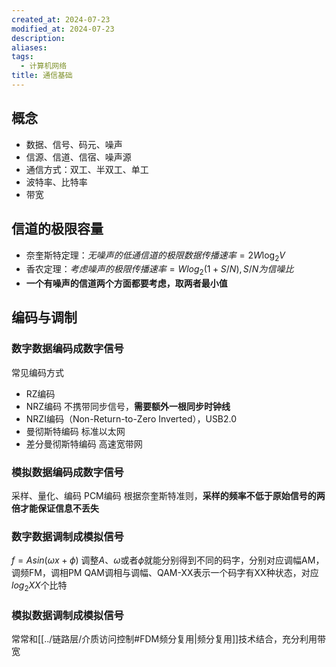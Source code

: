 ```yaml
---
created_at: 2024-07-23
modified_at: 2024-07-23
description: 
aliases: 
tags:
  - 计算机网络
title: 通信基础
---
```

## 概念
- 数据、信号、码元、噪声
- 信源、信道、信宿、噪声源
- 通信方式：双工、半双工、单工
- 波特率、比特率
- 带宽
## 信道的极限容量
- 奈奎斯特定理：$无噪声的低通信道的极限数据传播速率=2W\log_2{V}$
- 香农定理：$考虑噪声的极限传播速率=Wlog_2{(1+S/N)}, S/N为信噪比$
- **一个有噪声的信道两个方面都要考虑，取两者最小值**
## 编码与调制
### 数字数据编码成数字信号
常见编码方式
- RZ编码
- NRZ编码 不携带同步信号，**需要额外一根同步时钟线**
- NRZI编码（Non-Return-to-Zero Inverted），USB2.0
- 曼彻斯特编码 标准以太网
- 差分曼彻斯特编码 高速宽带网
### 模拟数据编码成数字信号
采样、量化、编码
PCM编码
根据奈奎斯特准则，**采样的频率不低于原始信号的两倍才能保证信息不丢失**
### 数字数据调制成模拟信号
$f=A sin(\omega x + \phi)$
调整$A$、$\omega$或者$\phi$就能分别得到不同的码字，分别对应调幅AM，调频FM，调相PM
QAM调相与调幅、QAM-XX表示一个码字有XX种状态，对应$log_2{XX}$个比特
### 模拟数据调制成模拟信号
常常和[[../链路层/介质访问控制#FDM频分复用|频分复用]]技术结合，充分利用带宽
